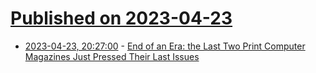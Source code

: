 # [Published on 2023-04-23](index.md)

* [2023-04-23, 20:27:00](https://soylentnews.org/article.pl?sid=23/04/23/1311203&from=rss) - [End of an Era: the Last Two Print Computer Magazines Just Pressed Their Last Issues](https://soylentnews.org/article.pl?sid=23/04/23/1311203&from=rss)
